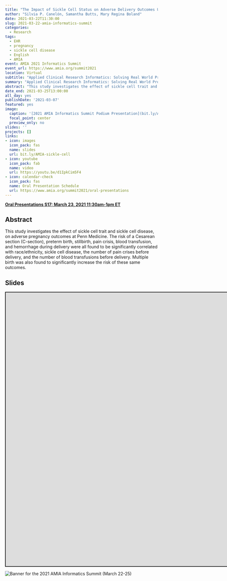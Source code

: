 ```yaml
---
title: "The Impact of Sickle Cell Status on Adverse Delivery Outcomes Using Electronic Health Record Data"
author: "Silvia P. Canelón, Samantha Butts, Mary Regina Boland"
date: 2021-03-22T11:30:00
slug: 2021-03-22-amia-informatics-summit
categories:
  - Research
tags:
  - EHR
  - pregnancy
  - sickle cell disease
  - English
  - AMIA
event: AMIA 2021 Informatics Summit
event_url: https://www.amia.org/summit2021
location: Virtual
subtitle: "Applied Clinical Research Informatics: Solving Real World Problems. Oral Presentations S17: March 23, 2021 11:30am-1pm ET"
summary: "Applied Clinical Research Informatics: Solving Real World Problems. Oral Presentations S17: March 23, 2021 11:30am-1pm ET"
abstract: "This study investigates the effect of sickle cell trait and sickle cell disease, on adverse pregnancy outcomes at Penn Medicine. The risk of a Cesarean section (C-section), preterm birth, stillbirth, pain crisis, blood transfusion, and hemorrhage during delivery were all found to be significantly correlated with race/ethnicity, sickle cell disease, the number of pain crises before delivery, and the number of blood transfusions before delivery. Multiple birth was also found to significantly increase the risk of these same outcomes."
date_end: 2021-03-25T13:00:00
all_day: yes
publishDate: '2021-03-07'
featured: yes
image:
  caption: '[2021 AMIA Informatics Summit Podium Presentation](bit.ly/AMIA-sickle-cell)'
  focal_point: center
  preview_only: no
slides: ''
projects: []
links:
- icon: images
  icon_pack: fas
  name: slides
  url: bit.ly/AMIA-sickle-cell
- icon: youtube
  icon_pack: fab
  name: video
  url: https://youtu.be/d1IpkCim5F4
- icon: calendar-check
  icon_pack: fas
  name: Oral Presentation Schedule
  url: https://www.amia.org/summit2021/oral-presentations
---
```


<script src="{{< blogdown/postref >}}index_files/fitvids/fitvids.min.js"></script>

[**Oral Presentations S17: March 23, 2021 11:30am-1pm ET**](https://www.amia.org/summit2021/oral-presentations)

## Abstract

This study investigates the effect of sickle cell trait and sickle cell disease, on adverse pregnancy outcomes at Penn Medicine. The risk of a Cesarean section (C-section), preterm birth, stillbirth, pain crisis, blood transfusion, and hemorrhage during delivery were all found to be significantly correlated with race/ethnicity, sickle cell disease, the number of pain crises before delivery, and the number of blood transfusions before delivery. Multiple birth was also found to significantly increase the risk of these same outcomes.

## Slides

<div class="shareagain" style="min-width:300px;margin:1em auto;">
<iframe src="https://spcanelon.github.io/2021-AMIA-sickle-cell" width="1600" height="900" style="border:2px solid currentColor;" loading="lazy" allowfullscreen></iframe>
<script>fitvids('.shareagain', {players: 'iframe'});</script>
</div>

![Banner for the 2021 AMIA Informatics Summit (March 22-25)](2021-AMIA-IS-banner.jpg)
